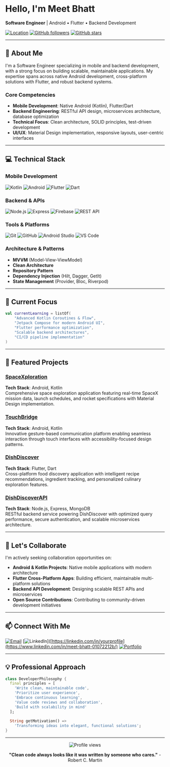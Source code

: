 # Hello, I'm Meet Bhatt

**Software Engineer** | Android • Flutter • Backend Development

[![Location](https://img.shields.io/badge/Location-Ahmedabad,_India-blue?style=flat-square)](https://www.google.com/maps/place/Ahmedabad)
[![GitHub followers](https://img.shields.io/github/followers/bhattmeet?label=Followers&style=flat-square)](https://github.com/bhattmeet)
[![GitHub stars](https://img.shields.io/github/stars/bhattmeet?label=Stars&style=flat-square)](https://github.com/bhattmeet)

---

## 🚀 About Me

I'm a Software Engineer specializing in mobile and backend development, with a strong focus on building scalable, maintainable applications. My expertise spans across native Android development, cross-platform solutions with Flutter, and robust backend systems.

### Core Competencies
- **Mobile Development**: Native Android (Kotlin), Flutter/Dart
- **Backend Engineering**: RESTful API design, microservices architecture, database optimization
- **Technical Focus**: Clean architecture, SOLID principles, test-driven development
- **UI/UX**: Material Design implementation, responsive layouts, user-centric interfaces

---

## 💻 Technical Stack

### Mobile Development
![Kotlin](https://img.shields.io/badge/Kotlin-7F52FF?style=flat-square&logo=kotlin&logoColor=white)
![Android](https://img.shields.io/badge/Android-3DDC84?style=flat-square&logo=android&logoColor=white)
![Flutter](https://img.shields.io/badge/Flutter-02569B?style=flat-square&logo=flutter&logoColor=white)
![Dart](https://img.shields.io/badge/Dart-0175C2?style=flat-square&logo=dart&logoColor=white)

### Backend & APIs
![Node.js](https://img.shields.io/badge/Node.js-339933?style=flat-square&logo=node.js&logoColor=white)
![Express](https://img.shields.io/badge/Express-000000?style=flat-square&logo=express&logoColor=white)
![Firebase](https://img.shields.io/badge/Firebase-FFCA28?style=flat-square&logo=firebase&logoColor=black)
![REST API](https://img.shields.io/badge/REST_API-009688?style=flat-square&logo=fastapi&logoColor=white)

### Tools & Platforms
![Git](https://img.shields.io/badge/Git-F05032?style=flat-square&logo=git&logoColor=white)
![GitHub](https://img.shields.io/badge/GitHub-181717?style=flat-square&logo=github&logoColor=white)
![Android Studio](https://img.shields.io/badge/Android_Studio-3DDC84?style=flat-square&logo=android-studio&logoColor=white)
![VS Code](https://img.shields.io/badge/VS_Code-007ACC?style=flat-square&logo=visual-studio-code&logoColor=white)

### Architecture & Patterns
- **MVVM** (Model-View-ViewModel)
- **Clean Architecture**
- **Repository Pattern**
- **Dependency Injection** (Hilt, Dagger, GetIt)
- **State Management** (Provider, Bloc, Riverpod)

---

## 🎯 Current Focus

```kotlin
val currentLearning = listOf(
    "Advanced Kotlin Coroutines & Flow",
    "Jetpack Compose for modern Android UI",
    "Flutter performance optimization",
    "Scalable backend architectures",
    "CI/CD pipeline implementation"
)
```

---

## 🔗 Featured Projects

### [SpaceXploration](https://github.com/bhattmeet/SpcaeXploration)
**Tech Stack**: Android, Kotlin  
Comprehensive space exploration application featuring real-time SpaceX mission data, launch schedules, and rocket specifications with Material Design implementation.

### [TouchBridge](https://github.com/bhattmeet/TouchBridge)
**Tech Stack**: Android, Kotlin  
Innovative gesture-based communication platform enabling seamless interaction through touch interfaces with accessibility-focused design patterns.

### [DishDiscover](https://github.com/bhattmeet/DishDiscover)
**Tech Stack**: Flutter, Dart  
Cross-platform food discovery application with intelligent recipe recommendations, ingredient tracking, and personalized culinary exploration features.

### [DishDiscoverAPI](https://github.com/bhattmeet/DishDiscoverAPI)
**Tech Stack**: Node.js, Express, MongoDB  
RESTful backend service powering DishDiscover with optimized query performance, secure authentication, and scalable microservices architecture.

---

## 🤝 Let's Collaborate

I'm actively seeking collaboration opportunities on:

- **Android & Kotlin Projects**: Native mobile applications with modern architecture
- **Flutter Cross-Platform Apps**: Building efficient, maintainable multi-platform solutions
- **Backend API Development**: Designing scalable REST APIs and microservices
- **Open Source Contributions**: Contributing to community-driven development initiatives

---

## 📫 Connect With Me

[![Email](https://img.shields.io/badge/Email-D14836?style=flat-square&logo=gmail&logoColor=white)](mailto:bhattmeet887@gmail.com)
[![LinkedIn](https://img.shields.io/badge/LinkedIn-0077B5?style=flat-square&logo=linkedin&logoColor=white)]([https://linkedin.com/in/yourprofile](https://www.linkedin.com/in/meet-bhatt-01072212b/)
[![Portfolio](https://img.shields.io/badge/Portfolio-000000?style=flat-square&logo=vercel&logoColor=white)](https://meet-bhatt.vercel.app/)

---

## 💡 Professional Approach

```dart
class DeveloperPhilosophy {
  final principles = [
    'Write clean, maintainable code',
    'Prioritize user experience',
    'Embrace continuous learning',
    'Value code reviews and collaboration',
    'Build with scalability in mind'
  ];
  
  String getMotivation() => 
    'Transforming ideas into elegant, functional solutions';
}
```

---

<div align="center">
  <img src="https://komarev.com/ghpvc/?username=bhattmeet&color=blueviolet&style=flat-square&label=Profile+Views" alt="Profile views"/>
</div>

<div align="center">
  
  **"Clean code always looks like it was written by someone who cares."** - Robert C. Martin
  
</div>
